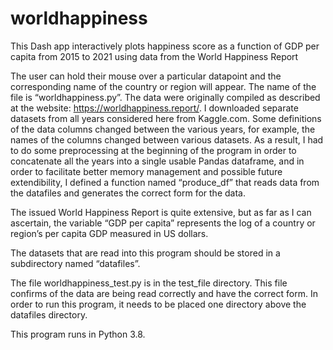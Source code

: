 # worldhappiness
This Dash app interactively plots happiness score as a function of GDP per capita from 2015 to 2021 using data from the World Happiness Report

The user can hold their mouse over a particular datapoint and the corresponding name of the country or region will appear. The name of the file is “worldhappiness.py”. The data were originally compiled as described at the website: https://worldhappiness.report/. I downloaded separate datasets from all years considered here from Kaggle.com. Some definitions of the data columns changed between the various years, for example, the names of the columns changed between various datasets. As a result, I had to do some preprocessing at the beginning of the program in order to concatenate all the years into a single usable Pandas dataframe, and in order to facilitate better memory management and possible future extendibility, I defined a function named “produce_df” that reads data from the datafiles and generates the correct form for the data.

The issued World Happiness Report is quite extensive, but as far as I can ascertain, the variable “GDP per capita” represents the log of a country or region’s per capita GDP measured in US dollars.

The datasets that are read into this program should be stored in a subdirectory named “datafiles”.

The file worldhappiness_test.py is in the test_file directory. This file confirms of the data are being read correctly and have the correct form. In order to run this program, it needs to be placed one directory above the datafiles directory.

This program runs in Python 3.8.
